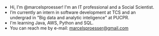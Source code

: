 -  Hi, I’m @marcelsproesser! I'm an IT professional and a Social Scientist. 
-  I’m currently an intern in software development at TCS and an undergrad in "Big data and analytic inteligence" at PUCPR. 
-  I'm learning Java, AWS, Python and SQL.
-  You can reach me by e-mail: marcelsproesser@gmail.com

<!---
marcelsproesser/marcelsproesser is a ✨ special ✨ repository because its `README.md` (this file) appears on your GitHub profile.
You can click the Preview link to take a look at your changes.
--->
